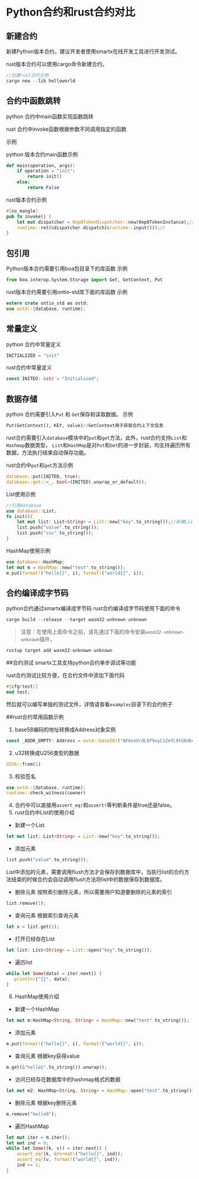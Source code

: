 # Python合约和rust合约对比

## 新建合约
新建Python版本合约，建议开发者使用smartx在线开发工具进行开发测试。

rust版本合约可以使用cargo命令新建合约。
```rust
//创建rust合约示例
cargo new --lib helloworld
```
## 合约中函数跳转
python 合约中main函数实现函数跳转

rust 合约中invoke函数根据参数不同调用指定的函数

示例

python 版本合约main函数示例
```python
def main(operation, args):
    if operation = "init":
        return init()
    else:
        return False
```
rust版本合约示例
```rust
#[no_mangle]
pub fn invoke() {
    let mut dispatcher = Oep8TokenDispatcher::new(Oep8TokenInstance);//通过代码生成器，生成Oep8TokenDispatcher对象实例
    runtime::ret(&dispatcher.dispatch(&runtime::input()));//
}
```
## 包引用
Python版本合约需要引用boa包目录下的库函数
示例
```python
from boa.interop.System.Storage import Get, GetContext, Put
```
rust版本合约需要引用ontio-std库下面的库函数
示例
```rust
extern crate ontio_std as ostd;
use ostd::{database, runtime};
```

## 常量定义
python 合约中常量定义
```python
INITIALIZED = "init"
```
rust合约中常量定义
```rust
const INITED: &str = "Initialized";
```

## 数据存储
python 合约需要引入`Put` 和 `Get`保存和读取数据。
示例
```python
Put(GetContext(), KEY, value)//GetContext用于获取合约上下文信息
```

rust合约需要引入`database`模块中的`put`和`get`方法，此外，rust合约支持`List`和`Hashmap`数据类型，
`List`和`HashMap`是对`Put`和`Get`的进一步封装，均支持遍历所有数据，方法执行结束自动保存功能。

rust合约中`put`和`get`方法示例
```rust
database::put(INITED, true);
database::get::<_, bool>(INITED).unwrap_or_default();
```
List使用示例
```rust
//引用database
use database::List;
fn init(){
    let mut list: List<String> = List::new("key".to_string());//新建List实例
    list.push("value".to_string());
    list.push("sss".to_string());
}
```
HashMap使用示例
```rust
use database::HashMap;
let mut m = HashMap::new("test".to_string());
m.put(format!("hello{}", i), format!("world{}", i));
```

## 合约编译成字节码
python合约通过smartx编译成字节码
rust合约编译成字节码使用下面的命令
```rust
cargo build --release --target wasm32-unknown-unknown
```
>注意：在使用上面命令之前，请先通过下面的命令安装`wasm32-unknown-unknown`插件，
```rust
rustup target add wasm32-unknown-unknown
```
##合约测试
smartx工具支持python合约单步调试等功能

rust合约测试比较方便，在合约文件中添加下面代码
```rust
#[cfg(test)]
mod test;
```
然后就可以编写单独的测试文件，详情请查看`examples`目录下的合约例子

##rust合约常用函数示例
1. base58编码的地址转换成Address对象实例
```rust
const _ADDR_EMPTY: Address = ostd::base58!("AFmseVrdL9f9oyCzZefL9tG6UbvhPbdYzM");
```
2. u32转换成U256类型的数据
```rust
U256::from(1)
```
3. 校验签名

```rust
use ostd::{database, runtime};
runtime::check_witness(&owner)
```
4. 合约中可以直接用`assert_eq!`和`assert!`等判断条件是true还是false。
5. rust合约中List的使用介绍
* 新建一个List
```rust
let mut list: List<String> = List::new("key".to_string());
```
* 添加元素
```rust
list.push("value".to_string());
```
List中添加的元素，需要调用flush方法才会保存到数据库中，当执行list的合约方法结束的时候合约会自动调用flush方法将list中的数据保存到数据库。

* 删除元素
按照索引删除元素，所以需要用户知道要删除的元素的索引
```rust
list.remove(1);
```
* 查询元素
根据索引查询元素
```rust
let x = list.get(1);
```
* 打开已经存在List
```rust
let list: List<String> = List::open("key".to_string());
```
* 遍历list
```rust
while let Some(data) = iter.next() {
   println!("{}", data);
}
```

6. HashMap使用介绍
* 新建一个HashMap
```rust
let mut m:HashMap<String, String> = HashMap::new("test".to_string());
```

* 添加元素
```rust
m.put(format!("hello{}", i), format!("world{}", i));
```
* 查询元素
根据key获得value
```rust
m.get(&"hello1".to_string()).unwrap();
```
* 访问已经存在数据库中的hashmap格式的数据
```rust
let mut m2: HashMap<String, String> = HashMap::open("test".to_string());
```

* 删除元素
根据key删除元素
```rust
m.remove("hello0");
```

* 遍历HashMap
```rust
let mut iter = m.iter();
let mut ind = 0;
while let Some((k, v)) = iter.next() {
    assert_eq!(k, &format!("hello{}", ind));
    assert_eq!(v, format!("world{}", ind));
    ind += 1;
}
```

